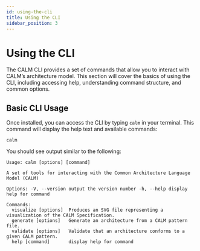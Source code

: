 ```yaml
---
id: using-the-cli
title: Using the CLI
sidebar_position: 3
---
```


# Using the CLI

The CALM CLI provides a set of commands that allow you to interact with CALM’s architecture model. This section will cover the basics of using the CLI, including accessing help, understanding command structure, and common options.

## Basic CLI Usage

Once installed, you can access the CLI by typing `calm` in your terminal. This command will display the help text and available commands:

```shell
calm
```

You should see output similar to the following:

```shell
Usage: calm [options] [command]

A set of tools for interacting with the Common Architecture Language Model (CALM)

Options: -V, --version output the version number -h, --help display help for command

Commands:
  visualize [options]  Produces an SVG file representing a visualization of the CALM Specification.
  generate [options]   Generate an architecture from a CALM pattern file.
  validate [options]   Validate that an architecture conforms to a given CALM pattern.
  help [command]       display help for command

```